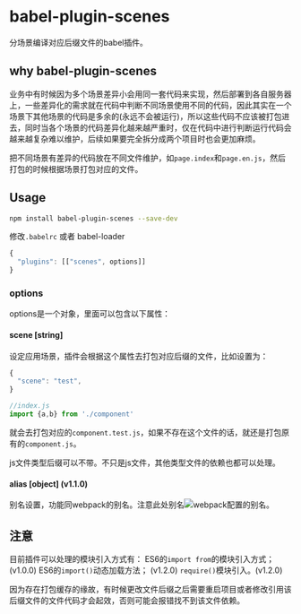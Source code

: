 # babel-plugin-scenes

分场景编译对应后缀文件的babel插件。

## why babel-plugin-scenes

业务中有时候因为多个场景差异小会用同一套代码来实现，然后部署到各自服务器上，一些差异化的需求就在代码中判断不同场景使用不同的代码，因此其实在一个场景下其他场景的代码是多余的(永远不会被运行)，所以这些代码不应该被打包进去，同时当各个场景的代码差异化越来越严重时，仅在代码中进行判断运行代码会越来越复杂难以维护，后续如果要完全拆分成两个项目时也会更加麻烦。

把不同场景有差异的代码放在不同文件维护，如`page.index`和`page.en.js`，然后打包的时候根据场景打包对应的文件。

## Usage
```bash
npm install babel-plugin-scenes --save-dev
```
修改`.babelrc` 或者 babel-loader
```js
{
  "plugins": [["scenes", options]]
}
```
### options
options是一个对象，里面可以包含以下属性：

#### scene [string]

设定应用场景，插件会根据这个属性去打包对应后缀的文件，比如设置为：
```javascript
{
  "scene": "test",
}

//index.js
import {a,b} from './component'
```
就会去打包对应的`component.test.js`，如果不存在这个文件的话，就还是打包原有的`component.js`。

js文件类型后缀可以不带。不只是js文件，其他类型文件的依赖也都可以处理。

#### alias [object] (v1.1.0)

别名设置，功能同webpack的别名。注意此处别名![](http://latex.codecogs.com/gif.latex?\\supseteq)webpack配置的别名。

## 注意

目前插件可以处理的模块引入方式有：
ES6的`import from`的模块引入方式；(v1.0.0)
ES6的`import()`动态加载方法； (v1.2.0)
`require()`模块引入。(v1.2.0)

因为存在打包缓存的缘故，有时候更改文件后缀之后需要重启项目或者修改引用该后缀文件的文件代码才会起效，否则可能会报错找不到该文件依赖。
